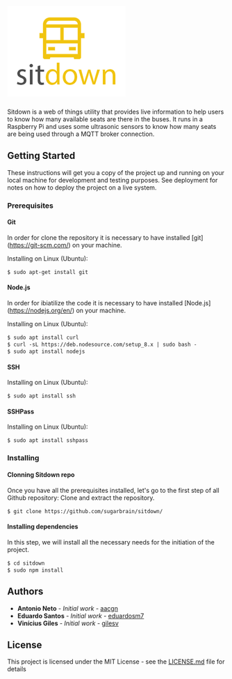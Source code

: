 # ![Sitdown](/src/view/asserts/images/logo.png)

Sitdown is a web of things utility that provides live information to help users to know how many available seats are there in the buses. It runs in a Raspberry Pi and uses some ultrasonic sensors to know how many seats are being used through a MQTT broker connection.

## Getting Started

These instructions will get you a copy of the project up and running on your local machine for development and testing purposes. See deployment for notes on how to deploy the project on a live system.

### Prerequisites

#### Git
In order for clone the repository it is necessary to have installed [git] (https://git-scm.com/) on your machine.

Installing on Linux (Ubuntu):
```
$ sudo apt-get install git
```
#### Node.js
In order for ibiatilize the code it is necessary to have installed [Node.js] (https://nodejs.org/en/) on your machine.

Installing on Linux (Ubuntu):
```
$ sudo apt install curl
$ curl -sL https://deb.nodesource.com/setup_8.x | sudo bash -
$ sudo apt install nodejs
```
#### SSH
Installing on Linux (Ubuntu):
```
$ sudo apt install ssh
```

#### SSHPass
Installing on Linux (Ubuntu):
```
$ sudo apt install sshpass
```

### Installing

#### Clonning Sitdown repo

Once you have all the prerequisites installed, let's go to the first step of all Github repository: Clone and extract the repository.

```
$ git clone https://github.com/sugarbrain/sitdown/
```

#### Installing dependencies

In this step, we will install all the necessary needs for the initiation of the project.

```
$ cd sitdown
$ sudo npm install
```

## Authors

* **Antonio Neto** - *Initial work* - [aacgn](https://github.com/aacgn)
* **Eduardo Santos** - *Initial work* - [eduardosm7](https://github.com/eduardosm7)
* **Vinícius Giles** - *Initial work* - [gilesv](https://github.com/gilesv)

## License

This project is licensed under the MIT License - see the [LICENSE.md](LICENSE.md) file for details
